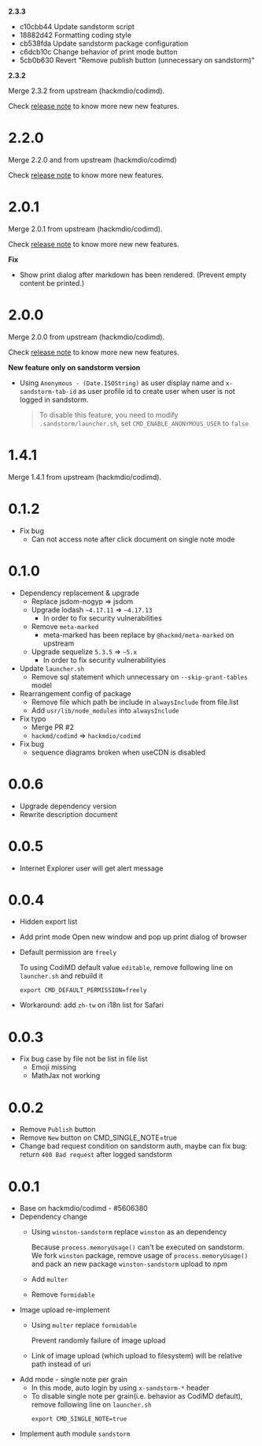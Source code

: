 **2.3.3**

* c10cbb44 Update sandstorm script
* 18882d42 Formatting coding style
* cb538fda Update sandstorm package configuration
* c6dcb10c Change behavior of print mode button
* 5cb0b630 Revert "Remove publish button (unnecessary on sandstorm)"

**2.3.2**

Merge 2.3.2 from upstream (hackmdio/codimd).

Check [release note](https://hackmd.io/@codimd/release-notes/%2F%40codimd%2Fv2_3_0) to know more new new features.

# 2.2.0

Merge 2.2.0 and from upstream (hackmdio/codimd)

Check [release note](https://hackmd.io/@codimd/v2_2_0) to know more new features.

# 2.0.1

Merge 2.0.1 from upstream (hackmdio/codimd).

Check [release note](https://hackmd.io/@codimd/release-notes/%2F%40codimd%2Fv2_0_1) to know more new new features.

**Fix**

- Show print dialog after markdown has been rendered. (Prevent empty content be printed.)

# 2.0.0

Merge 2.0.0 from upstream (hackmdio/codimd).

Check [release note](https://hackmd.io/@codimd/release-notes/%2F%40codimd%2Fv2_0_0) to know more new new features.

**New feature only on sandstorm version**
- Using `Anonymous - (Date.ISOString)` as user display name and `x-sandstorm-tab-id` as user profile id to create user when user is not logged in sandstorm.
  > To disable this feature, you need to modify `.sandstorm/launcher.sh`, set `CMD_ENABLE_ANONYMOUS_USER` to `false`

# 1.4.1
Merge 1.4.1 from upstream (hackmdio/codimd).

# 0.1.2
- Fix bug
	- Can not access note after click document on single note mode

# 0.1.0
- Dependency replacement & upgrade
	- Replace jsdom-nogyp => jsdom
	- Upgrade lodash `~4.17.11` => `~4.17.13`
		- In order to fix security vulnerabilities
	- Remove `meta-marked`
		- meta-marked has been replace by `@hackmd/meta-marked` on upstream
	- Upgrade sequelize `5.3.5` => `~5.x`
		- In order to fix security vulnerabilityies
- Update `launcher.sh`
	- Remove sql statement which unnecessary on `--skip-grant-tables` model
- Rearrangement config of package
	- Remove file which path be include in `alwaysInclude` from file.list
	- Add `usr/lib/node_modules` into `alwaysInclude`
- Fix typo
	- Merge PR #2
	- `hackmd/codimd` => `hackmdio/codimd`
- Fix bug
	- sequence diagrams broken when useCDN is disabled

# 0.0.6
- Upgrade dependency version
- Rewrite description document

# 0.0.5
- Internet Explorer user will get alert message

# 0.0.4
- Hidden export list
- Add print mode
  Open new window and pop up print dialog of browser
- Default permission are `freely`

    To using CodiMD default value `editable`, remove following line on `launcher.sh` and rebuild it
    ```
    export CMD_DEFAULT_PERMISSION=freely
    ```
- Workaround: add `zh-tw` on i18n list for Safari

# 0.0.3

- Fix bug case by file not be list in file list
  - Emoji missing
  - MathJax not working

# 0.0.2

- Remove `Publish` button
- Remove `New` button on CMD_SINGLE_NOTE=true
- Change bad request condition on sandstorm auth, maybe can fix bug: return `400 Bad request` after logged sandstorm


# 0.0.1

- Base on hackmdio/codimd - #5606380
- Dependency change
  - Using `winston-sandstorm` replace `winston` as an dependency

    Because `process.memoryUsage()` can't be executed on sandstorm. We fork `winston` package, remove usage of `process.memoryUsage()` and pack an new package  `winston-sandstorm` upload to npm
  - Add `multer`
  - Remove `formidable`
- Image upload re-implement
  - Using `multer` replace `formidable`

    Prevent randomly failure of image upload
  - Link of image upload (which upload to filesystem) will be relative path instead of uri
- Add mode - single note per grain
  - In this mode, auto login by using `x-sandstorm-*` header
  - To disable single note per grain(i.e. behavior as CodiMD default), remove following line on `launcher.sh`
    ```
    export CMD_SINGLE_NOTE=true
    ```
- Implement auth module `sandstorm`
